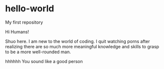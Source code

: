 # hello-world
My first repository

Hi Humans!

Shuo here. I am new to the world of coding.
I quit watching porns after realizing there are so much more meaningful knowledge and skills to grasp to be a more well-rounded man.

hhhhhh
You sound like a good person
